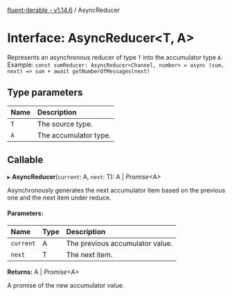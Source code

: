 [fluent-iterable - v1.14.6](../README.md) / AsyncReducer

# Interface: AsyncReducer<T, A\>

Represents an asynchronous reducer of type `T` into the accumulator type `A`.<br>
  Example: `const sumReducer: AsyncReducer<Channel, number> = async (sum, next) => sum + await getNumberOfMessages(next)`

## Type parameters

| Name | Description |
| :------ | :------ |
| `T` | The source type. |
| `A` | The accumulator type. |

## Callable

▸ **AsyncReducer**(`current`: A, `next`: T): A \| *Promise*<A\>

Asynchronously generates the next accumulator item based on the previous one and the next item under reduce.

#### Parameters:

| Name | Type | Description |
| :------ | :------ | :------ |
| `current` | A | The previous accumulator value. |
| `next` | T | The next item. |

**Returns:** A \| *Promise*<A\>

A promise of the new accumulator value.
